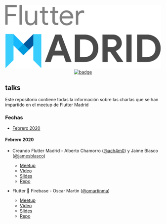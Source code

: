 
<p align="center">
<img src="img/logo_flutter_madrid.png" alt="Logo Flutter Madrid">
<a href="https://github.com/Flutter-Madrid">
<img src="https://img.shields.io/badge/made%20by-Flutter%20Madrid-blue" alt="badge">
</a>
</p>

## talks

Este repositorio contiene todas la información sobre las charlas que se han impartido en el meetup de Flutter Madrid

### Fechas

- [Febrero 2020](https://github.com/Flutter-Madrid/talks#febrero-2020)

#### Febrero 2020

- Creando Flutter Madrid - Alberto Chamorro ([@ach4m0](https://github.com/ach4m0)) y Jaime Blasco ([@jamesblasco](https://github.com/jamesblasco))
    - [Meetup](https://www.meetup.com/es-ES/Flutter-Madrid/events/268141382/)
    - [Vídeo](https://www.youtube.com/watch?v=Wmmi35k7sTU)
    - [Slides](https://flutter-madrid.github.io/welcome/#/)
    - [Repo](https://github.com/Flutter-Madrid/welcome)

- Flutter 💙 Firebase - Oscar Martin ([@omartinma](https://github.com/omartinma))
    - [Meetup](https://www.meetup.com/es-ES/Flutter-Madrid/events/268141382/)
    - [Vídeo](https://www.youtube.com/watch?v=U39Fwh60G64)
    - [Slides](https://github.com/Flutter-Madrid/talks/blob/master/pdf/Meetup%20Flutter%20love%20Firebase.pdf)
    - [Repo](https://github.com/omartinma/flutter_firebase)

